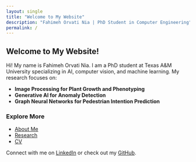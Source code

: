 ```yaml
---
layout: single
title: "Welcome to My Website"
description: "Fahimeh Orvati Nia | PhD Student in Computer Engineering"
permalink: /
---
```


## Welcome to My Website!

Hi! My name is Fahimeh Orvati Nia. I am a PhD student at Texas A&M University specializing in AI, computer vision, and machine learning. My research focuses on:
- **Image Processing for Plant Growth and Phenotyping**
- **Generative AI for Anomaly Detection**
- **Graph Neural Networks for Pedestrian Intention Prediction**

### Explore More
- [About Me](aboutme/)
- [Research](research/)
- [CV](cv/)

Connect with me on [LinkedIn](https://linkedin.com/in/fahimehorvatinia) or check out my [GitHub](https://github.com/fahimehorvatinia).
